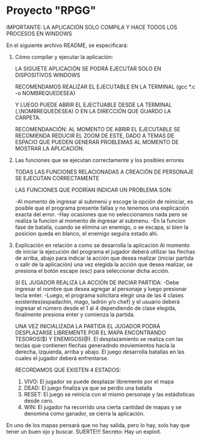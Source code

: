 # Proyecto "RPGG"
IMPORTANTE: LA APLICACIÓN SOLO COMPILA Y HACE TODOS LOS PROCESOS EN WINDOWS

En el siguiente archivo README, se especificará: 

1. Cómo compilar y ejecutar la aplicación:
   
   LA SIGUIETE APLICACIÓN SE PODRÁ EJECUTAR SOLO EN DISPOSITIVOS WINDOWS

   RECOMENDAMOS REALIZAR EL EJECUTABLE EN LA TERMINAL (gcc *.c -o NOMBREQUEDESEA)

   Y LUEGO PUEDE ABRIR EL EJECTUABLE DESDE LA TERMINAL (.\\NOMBREQUEDESEA) O EN LA DIRECCIÓN QUE GUARDO LA CARPETA. 

   RECOMENDAACIÓN: AL MOMENTO DE ABRIR EL EJECUTABLE SE RECOMIENDA REDUCIR EL ZOOM DE ESTE, DADO A TEMAS DE ESPACIO QUE PUEDEN GENERAR PROBLEMAS AL MOMENTO DE MOSTRAR LA APLICACIÓN.

   
2. Las funciones que se ejecutan correctamente y los posibles errores
 
   TODAS LAS FUNCIONES RELACIONADAS A CREACIÓN DE PERSONAJE SE EJECUTAN CORRECTAMENTE
   
   LAS FUNCIONES QUE PODRÍAN INDICAR UN PROBLEMA SON:
   
   -Al momento de ingresar al submenú y escoge la opción de reiniciar, es posible que el programa presente fallas y no tenemos una explicación exacta del error.
   -Hay ocasiones que no seleccionamos nada pero se realiza la funcion al momento de ingresar al submenu.
   -En la funcion fase de batalla, cuando se elimina un enemigo, o se escapa, si bien la posicion queda en blanco, el enemigo seguira estado ahi.
   
   
3. Explicación en relación a como se desarrolla la aplicación
   Al momento de iniciar la ejecución del programa el jugador deberá utilizar las flechas de arriba, abajo para indicar la acción que desea realizar (iniciar partida o salir de la         aplicación) una vez elegida la acción que desea realizar, se presiona el botón escape (esc) para seleccionar dicha acción.

   SI EL JUGADOR REALIZA LA ACCIÓN DE INICIAR PARTIDA:
   -Debe ingresar el nombre que desea agregar al personaje y luego presionar tecla enter.
   -Luego, el programa solicitara elegir una de las 4 clases existentes(espadachín, mago, ladrón y/o chef) y el usuario deberá ingresar el número desde el 1 al 4 dependiendo de clase       elegida, finalmente presiona enter y comienza la partida.


   UNA VEZ INICIALIZADA LA PARTIDA EL JUGADOR PODRÁ DESPLAZARSE LIBREMENTE POR EL MAPA ENCONTRANDO TESOROS($) Y ENEMIGOS(@). El desplazamiento se realiza con las teclas que contienen flechas generadndo moviemientos hacía la derecha, izquierda, arriba y abajo.
   El juego desarrolla batallas en las cuales el jugador deberá enfrentarse.


   RECORDAMOS QUE EXISTEN 4 ESTADOS:
   
   1. VIVO: El jugador se puede desplazar libremente por el mapa
   2. DEAD: El juego finaliza ya que se perdio una batalla
   3. RESET: El juego se reinicia con el mismo personaje y las estádisticas desde cero.
   4. WIN: El jugador ha recorrido una cierta cantidad de mapas y se denomina como ganador, se cierra la aplicación. 
   
  
   
   
   

En uno de los mapas pensará que no hay salida, pero lo hay, solo hay que tener un buen ojo y buscar. SUERTE!!!
Secreto: Hay un exploit.
